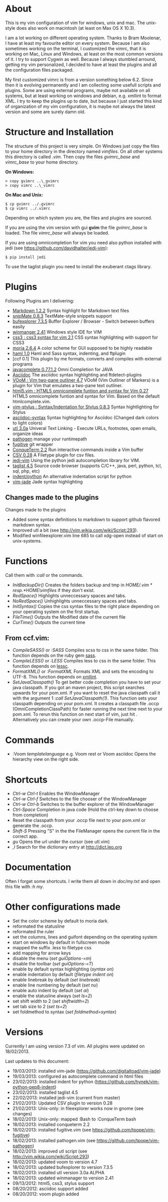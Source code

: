 # About

This is my vim configuration of vim for windows, unix and mac. The unix-style does also work on macintosh (at least on Max OS X 10.3).

I am a lot working on different operating system. Thanks to Bram Moolenar, I have at least my favourite editor on every system. Because I am also sometimes working on the terminal, I customized the vimrc, that it is working on Mac, Linux and Windows, at least on the most common versions of it. I try to support Cygwin as well. Because I always stumbled arround, getting my vim personalized, I decided to have at least the plugins and all the configuration files packaged.

My first customized vimrc is from a version something below 6.2. Since then it is evolving permanently and I am collecting some usefull scripts and plugins. Some are using external programs, maybe not available on all systems, but at least working on windows and debian, e.g. xmllint to format XML. I try to keep the plugins up to date, but because I just started this kind of organization of my vim configuration, it is maybe not always the latest version and some are surely damn old.

# Structure and Installation

The structure of this project is very simple. On Windows just copy the files to your home directory in the directory named *vimfiles*. On all other systems this directory is called *.vim*. Then copy the files *gvimrc_base* and *vimrc_base* to your home directory.

**On Windows:**

    > copy gvimrc ..\_gvimrc
    > copy vimrc ..\_vimrc

**On Mac and Unix:**

    $ cp gvimrc ../.gvimrc
    $ cp vimrc ../.vimrc

Depending on which system you are, the files and plugins are sourced.

If you are using the vim version with gui **gvim** the file *gvimrc_base* is loaded. The file *vimrc_base* will always be loaded.

If you are using omnicompletion for vim you need also python installed with jedi (see https://github.com/davidhalter/jedi-vim):

    $ pip install jedi

To use the taglist plugin you need to install the exuberant ctags library.

# Plugins

Following Plugins am I delivering:

- [Markdown 1.2.2](http://www.vim.org/scripts/script.php?script_id=2882)
  Syntax highlight for Markdown text files
- [snipMate 0.8.3](http://www.vim.org/scripts/script.php?script_id=2540)
  TextMate-style snippets support
- [bufexplorer 7.3.5](http://www.vim.org/scripts/script.php?script_id=42)
  Buffer Explorer / Browser - Switch between buffers easily
- [winmanger 2.41](http://www.vim.org/scripts/script.php?script_id=1440)
  Windows style IDE for VIM
- [css3 : css3 syntax for vim 2.1](http://www.vim.org/scripts/script.php?script_id=3042)
  CSS syntax highlighting with support for CSS3
- [moria 2.6.4](http://www.vim.org/scripts/script.php?script_id=1464)
  A color scheme for GUI supposed to be highly readable
- [haml 1.0](http://www.vim.org/scripts/script.php?script_id=1433)
  Haml and Sass syntax, indenting, and ftplugin
- [ccf 0.1]
  This plugin by me formats, converts and compiles with external programs
- [javacomplete 0.77.1.2](http://www.vim.org/scripts/script.php?script_id=1785)
  Omni Completion for JAVA 
- [Asciidoc](http://www.methods.co.nz/asciidoc/)
  The asciidoc syntax highlighting and ftdetect-plugins
- [VOoM : Vim two-pane outliner 4.7](http://www.vim.org/scripts/script.php?script_id=2657)
  VOoM (Vim Outliner of Markers) is a plugin for Vim that emulates a two-pane text outliner.
- [html5.vim : HTML5 omnicomplete funtion and syntax for Vim 0.27](http://www.vim.org/scripts/script.php?script_id=3236)
  HTML5 omnicomplete funtion and syntax for Vim. Based on the default htmlcomplete.vim. 
- [vim-stylus : Syntax/Indentation for Stylus 0.8.3](http://www.vim.org/scripts/script.php?script_id=3513)
  Syntax hightlighting for Stylus 
- [asciidoc-syntax](https://github.com/dagwieers/asciidoc-vim)
  Syntax highlighting for Asciidoc (Changed dark colors to light colors)
- [utl 3.0a](http://www.vim.org/scripts/script.php?script_id=293)
  Univeral Text Linking - Execute URLs, footnotes, open emails, organize ideas
- [pathogen](https://github.com/tpope/vim-pathogen)
  manage your runtimepath
- [fugitive](https://github.com/tpope/vim-fugitive)
  git wrapper
- [ConqueTerm 2.2](http://www.vim.org/scripts/script.php?script_id=2771)
  Run interactive commands inside a Vim buffer 
- [CSV 0.28](http://www.vim.org/scripts/script.php?script_id=2830)
  A Filetype plugin for csv files. 
- [jedi-vim](https://github.com/davidhalter/jedi-vim)
  Using the python jedi autocompletion library for VIM.
- [taglist 4.5](http://www.vim.org/scripts/script.php?script_id=273)
  Source code browser (supports C/C++, java, perl, python, tcl, sql, php, etc)
- [indent/python](https://github.com/hynek/vim-python-pep8-indent)
  An alternative indentation script for python
- [vim-jade](https://github.com/digitaltoad/vim-jade)
  Jade syntax highlighting

## Changes made to the plugins

Changes made to the plugins

- Added some syntax definitions to markdown to support github flavored markdown syntax.
- Improved utl a bit (see http://vim.wikia.com/wiki/Script:293).
- Modified winfileexplorer.vim line 685 to call xdg-open instead of start on unix-systems.

# Functions

Call them with *:call <functionname>* or the commands.

- *InitBackupDir()*
Creates the folders backup and tmp in *$HOME/.vim* resp. *$HOME\vimfiles* if they don't exist.
- *RedSpace()*
Highlights unneccessary spaces and tabs.
- *NoRedSpace()*
Unhighlights unneccessary spaces and tabs.
- *InitSyntax()*
Copies the css syntax files to the right place depending on your operating system on the first startup.
- *FileTime()*
Outputs the Modified date of the current file
- *CurTime()*
Outputs the current time


## From ccf.vim:

- *CompileSASS()* or *:SASS*
Compiles scss to css in the same folder. This function depends on the ruby gem [sass](http://sass-lang.com/).
- *CompileLESS()* or *:LESS*
Compiles less to css in the same folder. This function depends on  [lessc](https://github.com/duncansmart/less.js-windows).
- *FormatXML()* or *:FormatXML*
Formats XML and sets the encoding to UTF-8. This function depends on [xmllint](http://xmlsoft.org/xmllint.html).
- *SetJavaClasspath()*
To get better code completion you have to set your java classpath. If you got an maven project, this script searches upwards for your pom.xml.
If you want to reset the java classpath call it with the argument 1 *:call SetJavaClasspath(1)*. This function sets your classpath
depending on your pom.xml. It creates a classpath file .occp (OmniCompletionClassPath) for faster running the next time next to your pom.xml.
To rerun this function on next start of vim, just hit <F8>. Alternatively you can create your own .occp-File manually.

# Commands

- :Voom *templatelanguage*
e.g. Voom rest or Voom asciidoc 
Opens the hierarchy view on the right side.

# Shortcuts
	
- *Ctrl-w Ctrl-t*
Enables the WindowManager
- *Ctrl-w Ctrl-f*
Switches to the file chooser of the WindowManager
- *Ctrl-w Ctrl-b*
Switches to the buffer explorer of the WindowManager
- *Ctrl-Space*
Completion in java code (Hold the ctrl-key down to choose from completion)
- *<F8>*
Reset the classpath from your .occp file next to your pom.xml or generate the .occp.
- *Shift-S*
Pressing "S" in the the FileManager opens the current file in the correct app.
- *gu*
Opens the url under the cursor (see utl.vim)
- *,l*
Search for the dictionary entry at http://dict.leo.org

# Documentation

Often I forget some shortcuts. I write them all down in *doc/my.txt* and open this file with *:h my*.

# Other configurations made

- Set the color scheme by default to moria dark.
- reformated the statusline
- reformated the ruler
- set the columns, lines and guifont depending on the operating system
- start on windows by default in fullscreen mode
- mapped the suffix .less to filetype css 
- add mapping for arrow keys
- disable the menu (*set guiOptions-=m*)
- disable the toolbar (*set guiOptions-=T*)
- enable by default syntax highlighting (*syntax on*)
- enable indentation by default (*filetype indent on*)
- enable linebreak by default (*set linebreak*)
- enable line numbering by default (*set nu*)
- enable auto indent by default (*set ai*)
- enable the statusline always (*set ls=2*)
- set shift width to 2 (*set shiftwidth=2*)
- set tab size to 2 (*set ts=2*)
- set foldmethod to syntax (*set foldmethod=syntax*)

# Versions

Currently I am using version 7.3 of vim.
All plugins were updated on 18/02/2013.

Last updates to this document: 
- 19/03/2013: installed vim-jade (https://github.com/digitaltoad/vim-jade)
- 19/03/2013: configured <c-space> as autocomplete command in html files
- 23/02/2013: installed indent for python (https://github.com/hynek/vim-python-pep8-indent)
- 23/02/2013: installed taglist 4.5
- 22/02/2013: installed jedi-vim (current from master)
- 21/02/2013: Updated CSV plugin to version 0.28
- 21/02/2013: Unix-only: <Shift-S> in fileexplorer works now in gnome (see changes)
- 18/02/2013: Unix-only: mapped :Bash to :ConqueTerm bash
- 18/02/2013: installed conqueterm 2.2
- 18/02/2013: installed fugitive.vim (see https://github.com/tpope/vim-fugitive)
- 18/02/2013: installed pathogen.vim (see https://github.com/tpope/vim-pathogen)
- 18/02/2013: improved utl script (see http://vim.wikia.com/wiki/Script:293)
- 18/02/2013: updated voom to version 4.7
- 18/02/2013: updated bufexplorer to version 7.3.5
- 18/02/2013: installed utl version 3.0a ALPHA
- 18/02/2013: updated winmanager to version 2.41
- 09/13/2012: html5, css3, stylus support
- 08/20/2012: asciidoc support added
- 08/20/2012: voom plugin added
